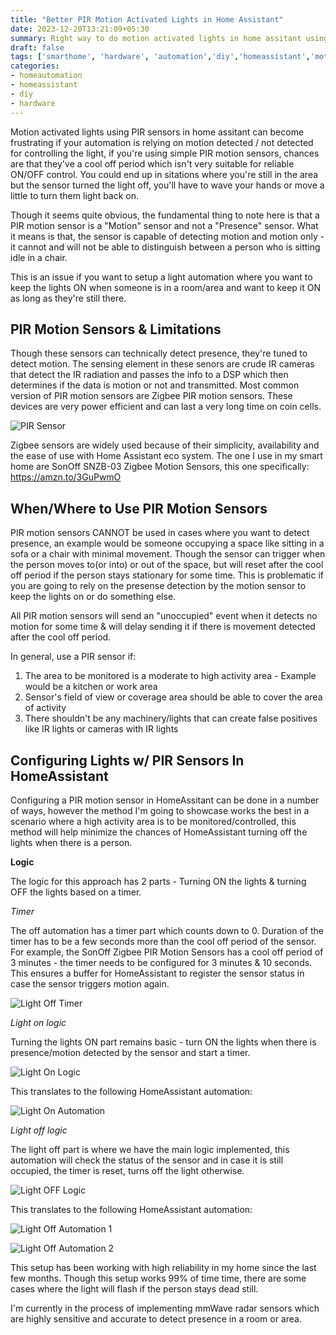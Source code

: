 ```yaml
---
title: "Better PIR Motion Activated Lights in Home Assistant"
date: 2023-12-20T13:21:09+05:30
summary: Right way to do motion activated lights in home assitant using PIR sensors can become frustrating if your automation is relying on motion detected / not detected for controlling the light.
draft: false
tags: ['smarthome', 'hardware', 'automation','diy','homeassistant','motion sensor']
categories:
- homeautomation
- homeassistant
- diy
- hardware
---
```


Motion activated lights using PIR sensors in home assitant can become frustrating if your automation is relying on motion detected / not detected for controlling the light, if you're using simple PIR motion sensors, chances are that they've a cool off period which isn't very suitable for reliable ON/OFF control. You could end up in sitations where you're still in the area but the sensor turned the light off, you'll have to wave your hands or move a little to turn them light back on.

Though it seems quite obvious, the fundamental thing to note here is that a PIR motion sensor is a "Motion" sensor and not a "Presence" sensor. What it means is that, the sensor is capable of detecting motion and motion only - it cannot and will not be able to distinguish between a person who is sitting idle in a chair. 

This is an issue if you want to setup a light automation where you want to keep the lights ON when someone is in a room/area and want to keep it ON as long as they're still there.

## PIR Motion Sensors & Limitations

Though these sensors can technically detect presence, they're tuned to detect motion. The sensing element in these senors are crude IR cameras that detect the IR radiation and passes the info to a DSP which then determines if the data is motion or not and transmitted. Most common version of PIR motion sensors are Zigbee PIR motion sensors. These devices are very power efficient and can last a very long time on coin cells. 

![PIR Sensor](/assets/images/motion-activated-lights/pir_sensor.png)

Zigbee sensors are widely used because of their simplicity, availability and the ease of use with Home Assistant eco system. The one I use in my smart home are SonOff SNZB-03 Zigbee Motion Sensors, this one specifically: https://amzn.to/3GuPwmO

## When/Where to Use PIR Motion Sensors

PIR motion sensors CANNOT be used in cases where you want to detect presence, an example would be someone occupying a space like sitting in a sofa or a chair with minimal movement. Though the sensor can trigger when the person moves to(or into) or out of the space, but will reset after the cool off period if the person stays stationary for some time. This is problematic if you are going to rely on the presense detection by the motion sensor to keep the lights on or do something else.

All PIR motion sensors will send an "unoccupied" event when it detects no motion for some time & will delay sending it if there is movement detected after the cool off period.

In general, use a PIR sensor if:

1. The area to be monitored is a moderate to high activity area - Example would be a kitchen or work area
2. Sensor's field of view or coverage area should be able to cover the area of activity
3. There shouldn't be any machinery/lights that can create false positives like IR lights or cameras with IR lights

## Configuring Lights w/ PIR Sensors In HomeAssistant

Configuring a PIR motion sensor in HomeAssitant can be done in a number of ways, however the method I'm going to showcase works the best in a scenario where a high activity area is to be monitored/controlled, this method will help minimize the chances of HomeAssistant turning off the lights when there is a person.

**Logic**

The logic for this approach has 2 parts - Turning ON the lights & turning OFF the lights based on a timer. 

*Timer*

The off automation has a timer part which counts down to 0. Duration of the timer has to be a few seconds more than the cool off period of the sensor. For example, the SonOff Zigbee PIR Motion Sensors has a cool off period of 3 minutes - the timer needs to be configured for 3 minutes & 10 seconds. This ensures a buffer for HomeAssistant to register the sensor status in case the sensor triggers motion again.

![Light Off Timer](/assets/images/motion-activated-lights/off_timer.png)


*Light on logic*

Turning the lights ON part remains basic - turn ON the lights when there is presence/motion detected by the sensor and start a timer.

![Light On Logic](/assets/images/motion-activated-lights/on_logic.png)

This translates to the following HomeAssistant automation:

![Light On Automation](/assets/images/motion-activated-lights/on_automation.png)

*Light off logic*

The light off part is where we have the main logic implemented, this automation will check the status of the sensor and in case it is still occupied, the timer is reset, turns off the light otherwise.

![Light OFF Logic](/assets/images/motion-activated-lights/off_logic.png)

This translates to the following HomeAssistant automation:


![Light Off Automation 1](/assets/images/motion-activated-lights/off_automation_1.png)

![Light Off Automation 2](/assets/images/motion-activated-lights/off_automation_action.png)


This setup has been working with high reliability in my home since the last few months. Though this setup works 99% of time time, there are some cases where the light will flash if the person stays dead still. 

I'm currently in the process of implementing mmWave radar sensors which are highly sensitive and accurate to detect presence in a room or area. 


